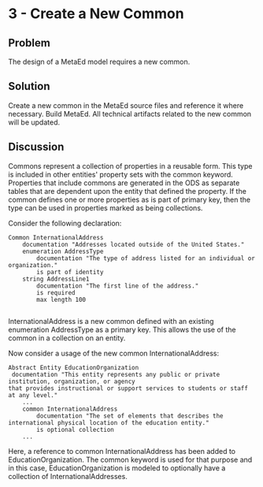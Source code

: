 # 3 - Create a New Common

## Problem

The design of a MetaEd model requires a new common.  

## Solution

Create a new common in the MetaEd source files and reference it where necessary.
Build MetaEd. All technical artifacts related to the new common will be updated.

## Discussion

Commons represent a collection of properties in a reusable form. This type is
included in other entities' property sets with the common keyword. Properties
that include commons are generated in the ODS as separate tables that are
dependent upon the entity that defined the property. If the common defines one
or more properties as is part of primary key, then the type can be used in
properties marked as being collections.

Consider the following declaration:

```metaed
Common InternationalAddress
    documentation "Addresses located outside of the United States."
    enumeration AddressType
        documentation "The type of address listed for an individual or organization."
        is part of identity
    string AddressLine1
        documentation "The first line of the address."
        is required
        max length 100
 
```

InternationalAddress is a new common defined with an existing enumeration
AddressType as a primary key. This allows the use of the common in a collection
on an entity.

Now consider a usage of the new common InternationalAddress:

```metaed
Abstract Entity EducationOrganization
 documentation "This entity represents any public or private institution, organization, or agency
that provides instructional or support services to students or staff at any level."
    ...
    common InternationalAddress
        documentation "The set of elements that describes the international physical location of the education entity."
        is optional collection
    ...
```

Here, a reference to common InternationalAddress has been added to
EducationOrganization. The common keyword is used for that purpose and in this
case, EducationOrganization is modeled to optionally have a collection of
InternationalAddresses.
